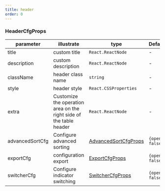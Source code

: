 ```yaml
---
title: header
order: 0
---
```


### HeaderCfgProps

| parameter       | illustrate                                                         | type                                                               | Defaults        | required |
| --------------- | ------------------------------------------------------------------ | ------------------------------------------------------------------ | --------------- | -------- |
| title           | custom title                                                       | `React.ReactNode`                                                  | -               |          |
| description     | custom description                                                 | `React.ReactNode`                                                  | -               |          |
| className       | header class name                                                  | `string`                                                           | -               |          |
| style           | header style                                                       | `React.CSSProperties`                                              | -               |          |
| extra           | Customize the operation area on the right side of the table header | `React.ReactNode`                                                  | -               |          |
| advancedSortCfg | Configure advanced sorting                                         | [AdvancedSortCfgProps](/docs/api/components/advanced-sort)         | `{open: false}` |          |
| exportCfg       | configuration export                                               | [ExportCfgProps](/docs/api/components/export)                      | `{open: false}` |          |
| switcherCfg     | Configure indicator switching                                      | [SwitcherCfgProps](/docs/api/components/switcher#switchercfgprops) | `{open: false}` |          |
